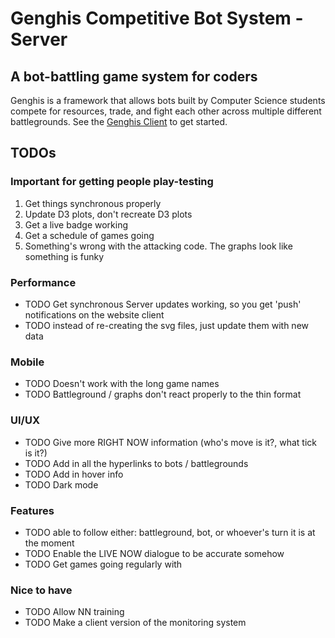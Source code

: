 # Genghis Competitive Bot System - Server
## A bot-battling game system for coders
Genghis is a framework that allows bots built by Computer Science 
students compete for resources, trade, and fight each other across 
multiple different battlegrounds. 
See the [Genghis Client](https://github.com/beyarkay/genghis_server) to get started.

## TODOs
### Important for getting people play-testing
1. Get things synchronous properly
2. Update D3 plots, don't recreate D3 plots
3. Get a live badge working
4. Get a schedule of games going
6. Something's wrong with the attacking code. The graphs look like something is funky

### Performance
* TODO Get synchronous Server updates working, so you get 'push' notifications on the website client
* TODO instead of re-creating the svg files, just update them with new data

### Mobile
* TODO Doesn't work with the long game names
* TODO Battleground / graphs don't react properly to the thin format

### UI/UX
* TODO Give more RIGHT NOW information (who's move is it?, what tick is it?)
* TODO Add in all the hyperlinks to bots / battlegrounds
* TODO Add in hover info
* TODO Dark mode

### Features
* TODO able to follow either: battleground, bot, or whoever's turn it is at the moment
* TODO Enable the LIVE NOW dialogue to be accurate somehow
* TODO Get games going regularly with 

### Nice to have
* TODO Allow NN training
* TODO Make a client version of the monitoring system
